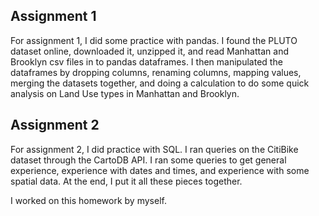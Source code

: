 ## Assignment 1 
For assignment 1, I did some practice with pandas. I found the PLUTO dataset online, downloaded it, unzipped it, and read Manhattan and Brooklyn csv files in to pandas dataframes. I then manipulated the dataframes by dropping columns, renaming columns, mapping values, merging the datasets together, and doing a calculation to do some quick analysis on Land Use types in Manhattan and Brooklyn. 

## Assignment 2
For assignment 2, I did practice with SQL. I ran queries on the CitiBike dataset through the CartoDB API. I ran some queries to get general experience, experience with dates and times, and experience with some spatial data. At the end, I put it all these pieces together. 

I worked on this homework by myself. 